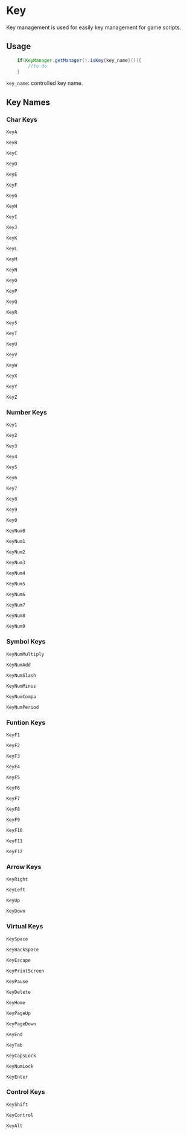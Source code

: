 # Key
Key management is used for easily key management for game scripts.

## Usage
```java
    if(KeyManager.getManager().isKey{key_name}()){
        //to do
    }
```
`key_name`: controlled key name.

## Key Names
### Char Keys
`KeyA`

`KeyB`

`KeyC`

`KeyD`

`KeyE`

`KeyF`

`KeyG`

`KeyH`

`KeyI`

`KeyJ`

`KeyK`

`KeyL`

`KeyM`

`KeyN`

`KeyO`

`KeyP`

`KeyQ`

`KeyR`

`KeyS`

`KeyT`

`KeyU`

`KeyV`

`KeyW`

`KeyX`

`KeyY`

`KeyZ`

### Number Keys
`Key1`

`Key2`

`Key3`

`Key4`

`Key5`

`Key6`

`Key7`

`Key8`

`Key9`

`Key0`


`KeyNum0`

`KeyNum1`

`KeyNum2`

`KeyNum3`

`KeyNum4`

`KeyNum5`

`KeyNum6`

`KeyNum7`

`KeyNum8`

`KeyNum9`

### Symbol Keys
`KeyNumMultiply`

`KeyNumAdd`

`KeyNumSlash`

`KeyNumMinus`

`KeyNumCompa`

`KeyNumPeriod`

### Funtion Keys
`KeyF1`

`KeyF2`

`KeyF3`

`KeyF4`

`KeyF5`

`KeyF6`

`KeyF7`

`KeyF8`

`KeyF9`

`KeyF10`

`KeyF11`

`KeyF12`

### Arrow Keys
`KeyRight`

`KeyLeft`

`KeyUp`

`KeyDown`

### Virtual Keys
`KeySpace`

`KeyBackSpace`

`KeyEscape`

`KeyPrintScreen`

`KeyPause`

`KeyDelete`

`KeyHome`

`KeyPageUp`

`KeyPageDown`

`KeyEnd`

`KeyTab`

`KeyCapsLock`

`KeyNumLock`

`KeyEnter`

### Control Keys
`KeyShift`

`KeyControl`

`KeyAlt`
